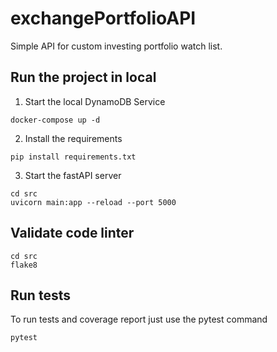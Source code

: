 # exchangePortfolioAPI
Simple API for custom investing portfolio watch list.

## Run the project in local

1. Start the local DynamoDB Service
~~~
docker-compose up -d
~~~
2. Install the requirements
~~~
pip install requirements.txt
~~~
3. Start the fastAPI server
~~~
cd src
uvicorn main:app --reload --port 5000
~~~

## Validate code linter
~~~
cd src
flake8
~~~

## Run tests
To run tests and coverage report just use the pytest command
~~~
pytest
~~~
